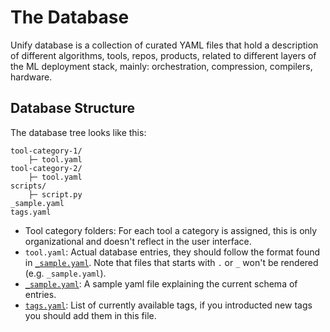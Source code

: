 # The Database

Unify database is a collection of curated YAML files that hold a description of different algorithms, tools, repos, products, related to different layers of the ML deployment stack, mainly: orchestration, compression, compilers, hardware.

## Database Structure

The database tree looks like this:

```
tool-category-1/
    ├─ tool.yaml
tool-category-2/
    ├─ tool.yaml
scripts/
    ├─ script.py
_sample.yaml
tags.yaml

```

- Tool category folders: For each tool a category is assigned, this is only organizational and doesn't reflect in the user interface.
- `tool.yaml`: Actual database entries, they should follow the format found in [`_sample.yaml`](_sample.yaml). Note that files that starts with `.` or `_` won't be rendered (e.g. `_sample.yaml`).
- [`_sample.yaml`](_sample.yaml): A sample yaml file explaining the current schema of entries.
- [`tags.yaml`](tags.yaml): List of currently available tags, if you introducted new tags you should add them in this file.
